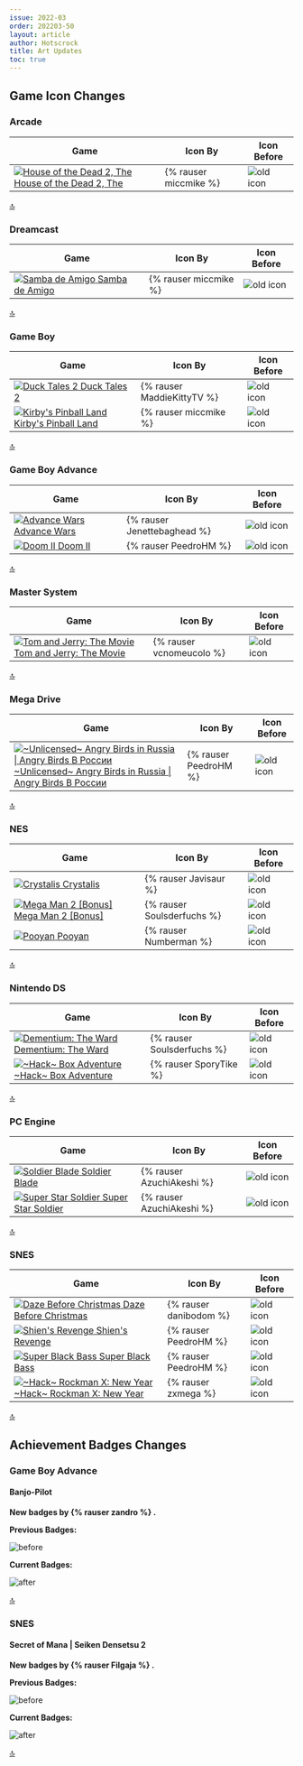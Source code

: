 ```yaml
---
issue: 2022-03
order: 202203-50
layout: article
author: Hotscrock
title: Art Updates
toc: true
---
```


## Game Icon Changes

### Arcade


| Game                                                                                                                                                                                                                                                           | Icon By               | Icon Before                                                                                 |
| -------------------------------------------------------------------------------------------------------------------------------------------------------------------------------------------------------------------------------------------------------------- | --------------------- | ------------------------------------------------------------------------------------------- |
| <a class="gameicon-link" href="https://retroachievements.org/game/18015" target="_blank" rel="noopener"> <img class="gameicon" src="https://retroachievements.org/Images/053506.png" alt="House of the Dead 2, The"> <span>House of the Dead 2, The</span></a> | {% rauser miccmike %} | <img class="gameicon" src="https://retroachievements.org/Images/051364.png" alt="old icon"> |

<a href="#toc">:top:</a>


### Dreamcast


| Game                                                                                                                                                                                                                                      | Icon By               | Icon Before                                                                                 |
| ----------------------------------------------------------------------------------------------------------------------------------------------------------------------------------------------------------------------------------------- | --------------------- | ------------------------------------------------------------------------------------------- |
| <a class="gameicon-link" href="https://retroachievements.org/game/3454" target="_blank" rel="noopener"> <img class="gameicon" src="https://retroachievements.org/Images/053769.png" alt="Samba de Amigo"> <span>Samba de Amigo</span></a> | {% rauser miccmike %} | <img class="gameicon" src="https://retroachievements.org/Images/049900.png" alt="old icon"> |

<a href="#toc">:top:</a>


### Game Boy


| Game                                                                                                                                                                                                                                                 | Icon By                    | Icon Before                                                                                 |
| ---------------------------------------------------------------------------------------------------------------------------------------------------------------------------------------------------------------------------------------------------- | -------------------------- | ------------------------------------------------------------------------------------------- |
| <a class="gameicon-link" href="https://retroachievements.org/game/5601" target="_blank" rel="noopener"> <img class="gameicon" src="https://retroachievements.org/Images/053181.png" alt="Duck Tales 2"> <span>Duck Tales 2</span></a>                | {% rauser MaddieKittyTV %} | <img class="gameicon" src="https://retroachievements.org/Images/004512.png" alt="old icon"> |
| <a class="gameicon-link" href="https://retroachievements.org/game/708" target="_blank" rel="noopener"> <img class="gameicon" src="https://retroachievements.org/Images/053766.png" alt="Kirby's Pinball Land"> <span>Kirby's Pinball Land</span></a> | {% rauser miccmike %}      | <img class="gameicon" src="https://retroachievements.org/Images/047339.png" alt="old icon"> |

<a href="#toc">:top:</a>


### Game Boy Advance


| Game                                                                                                                                                                                                                                 | Icon By                     | Icon Before                                                                                 |
| ------------------------------------------------------------------------------------------------------------------------------------------------------------------------------------------------------------------------------------ | --------------------------- | ------------------------------------------------------------------------------------------- |
| <a class="gameicon-link" href="https://retroachievements.org/game/506" target="_blank" rel="noopener"> <img class="gameicon" src="https://retroachievements.org/Images/052963.png" alt="Advance Wars"> <span>Advance Wars</span></a> | {% rauser Jenettebaghead %} | <img class="gameicon" src="https://retroachievements.org/Images/002527.png" alt="old icon"> |
| <a class="gameicon-link" href="https://retroachievements.org/game/2531" target="_blank" rel="noopener"> <img class="gameicon" src="https://retroachievements.org/Images/053767.png" alt="Doom II"> <span>Doom II</span></a>          | {% rauser PeedroHM %}       | <img class="gameicon" src="https://retroachievements.org/Images/009171.png" alt="old icon"> |

<a href="#toc">:top:</a>


### Master System


| Game                                                                                                                                                                                                                                                           | Icon By                  | Icon Before                                                                                 |
| -------------------------------------------------------------------------------------------------------------------------------------------------------------------------------------------------------------------------------------------------------------- | ------------------------ | ------------------------------------------------------------------------------------------- |
| <a class="gameicon-link" href="https://retroachievements.org/game/10028" target="_blank" rel="noopener"> <img class="gameicon" src="https://retroachievements.org/Images/052764.png" alt="Tom and Jerry: The Movie"> <span>Tom and Jerry: The Movie</span></a> | {% rauser vcnomeucolo %} | <img class="gameicon" src="https://retroachievements.org/Images/010609.png" alt="old icon"> |

<a href="#toc">:top:</a>


### Mega Drive


| Game                                                                                                                                                                                                                                                                                                                               | Icon By               | Icon Before                                                                                 |
| ---------------------------------------------------------------------------------------------------------------------------------------------------------------------------------------------------------------------------------------------------------------------------------------------------------------------------------- | --------------------- | ------------------------------------------------------------------------------------------- |
| <a class="gameicon-link" href="https://retroachievements.org/game/15327" target="_blank" rel="noopener"> <img class="gameicon" src="https://retroachievements.org/Images/052908.png" alt="~Unlicensed~ Angry Birds in Russia \| Angry Birds В России"> <span>~Unlicensed~ Angry Birds in Russia \| Angry Birds В России</span></a> | {% rauser PeedroHM %} | <img class="gameicon" src="https://retroachievements.org/Images/034551.png" alt="old icon"> |

<a href="#toc">:top:</a>


### NES


| Game                                                                                                                                                                                                                                              | Icon By                    | Icon Before                                                                                 |
| ------------------------------------------------------------------------------------------------------------------------------------------------------------------------------------------------------------------------------------------------- | -------------------------- | ------------------------------------------------------------------------------------------- |
| <a class="gameicon-link" href="https://retroachievements.org/game/1636" target="_blank" rel="noopener"> <img class="gameicon" src="https://retroachievements.org/Images/053505.png" alt="Crystalis"> <span>Crystalis</span></a>                   | {% rauser Javisaur %}      | <img class="gameicon" src="https://retroachievements.org/Images/052017.png" alt="old icon"> |
| <a class="gameicon-link" href="https://retroachievements.org/game/6900" target="_blank" rel="noopener"> <img class="gameicon" src="https://retroachievements.org/Images/053768.png" alt="Mega Man 2 [Bonus]"> <span>Mega Man 2 [Bonus]</span></a> | {% rauser Soulsderfuchs %} | <img class="gameicon" src="https://retroachievements.org/Images/053622.png" alt="old icon"> |
| <a class="gameicon-link" href="https://retroachievements.org/game/4778" target="_blank" rel="noopener"> <img class="gameicon" src="https://retroachievements.org/Images/053447.png" alt="Pooyan"> <span>Pooyan</span></a>                         | {% rauser Numberman %}     | <img class="gameicon" src="https://retroachievements.org/Images/011287.png" alt="old icon"> |

<a href="#toc">:top:</a>


### Nintendo DS


| Game                                                                                                                                                                                                                                                   | Icon By                    | Icon Before                                                                                 |
| ------------------------------------------------------------------------------------------------------------------------------------------------------------------------------------------------------------------------------------------------------ | -------------------------- | ------------------------------------------------------------------------------------------- |
| <a class="gameicon-link" href="https://retroachievements.org/game/4667" target="_blank" rel="noopener"> <img class="gameicon" src="https://retroachievements.org/Images/053418.png" alt="Dementium: The Ward"> <span>Dementium: The Ward</span></a>    | {% rauser Soulsderfuchs %} | <img class="gameicon" src="https://retroachievements.org/Images/049116.png" alt="old icon"> |
| <a class="gameicon-link" href="https://retroachievements.org/game/18541" target="_blank" rel="noopener"> <img class="gameicon" src="https://retroachievements.org/Images/053419.png" alt="~Hack~ Box Adventure"> <span>~Hack~ Box Adventure</span></a> | {% rauser SporyTike %}     | <img class="gameicon" src="https://retroachievements.org/Images/053223.png" alt="old icon"> |

<a href="#toc">:top:</a>


### PC Engine


| Game                                                                                                                                                                                                                                              | Icon By                   | Icon Before                                                                                 |
| ------------------------------------------------------------------------------------------------------------------------------------------------------------------------------------------------------------------------------------------------- | ------------------------- | ------------------------------------------------------------------------------------------- |
| <a class="gameicon-link" href="https://retroachievements.org/game/2326" target="_blank" rel="noopener"> <img class="gameicon" src="https://retroachievements.org/Images/053183.png" alt="Soldier Blade"> <span>Soldier Blade</span></a>           | {% rauser AzuchiAkeshi %} | <img class="gameicon" src="https://retroachievements.org/Images/001413.png" alt="old icon"> |
| <a class="gameicon-link" href="https://retroachievements.org/game/2328" target="_blank" rel="noopener"> <img class="gameicon" src="https://retroachievements.org/Images/053182.png" alt="Super Star Soldier"> <span>Super Star Soldier</span></a> | {% rauser AzuchiAkeshi %} | <img class="gameicon" src="https://retroachievements.org/Images/008543.png" alt="old icon"> |

<a href="#toc">:top:</a>


### SNES


| Game                                                                                                                                                                                                                                                               | Icon By                | Icon Before                                                                                 |
| ------------------------------------------------------------------------------------------------------------------------------------------------------------------------------------------------------------------------------------------------------------------ | ---------------------- | ------------------------------------------------------------------------------------------- |
| <a class="gameicon-link" href="https://retroachievements.org/game/2219" target="_blank" rel="noopener"> <img class="gameicon" src="https://retroachievements.org/Images/053507.png" alt="Daze Before Christmas"> <span>Daze Before Christmas</span></a>            | {% rauser danibodom %} | <img class="gameicon" src="https://retroachievements.org/Images/006818.png" alt="old icon"> |
| <a class="gameicon-link" href="https://retroachievements.org/game/1151" target="_blank" rel="noopener"> <img class="gameicon" src="https://retroachievements.org/Images/053417.png" alt="Shien's Revenge"> <span>Shien's Revenge</span></a>                        | {% rauser PeedroHM %}  | <img class="gameicon" src="https://retroachievements.org/Images/025793.png" alt="old icon"> |
| <a class="gameicon-link" href="https://retroachievements.org/game/1208" target="_blank" rel="noopener"> <img class="gameicon" src="https://retroachievements.org/Images/052765.png" alt="Super Black Bass"> <span>Super Black Bass</span></a>                      | {% rauser PeedroHM %}  | <img class="gameicon" src="https://retroachievements.org/Images/023090.png" alt="old icon"> |
| <a class="gameicon-link" href="https://retroachievements.org/game/17728" target="_blank" rel="noopener"> <img class="gameicon" src="https://retroachievements.org/Images/053520.png" alt="~Hack~ Rockman X: New Year"> <span>~Hack~ Rockman X: New Year</span></a> | {% rauser zxmega %}    | <img class="gameicon" src="https://retroachievements.org/Images/044588.png" alt="old icon"> |

<a href="#toc">:top:</a>



## Achievement Badges Changes

### Game Boy Advance




#### Banjo-Pilot
 
**New badges by {% rauser zandro %} .**
 
**Previous Badges:**

![before](https://user-images.githubusercontent.com/53956327/153662330-f548183b-01f1-40bb-b5d5-0852d7d9b999.png)
 
**Current Badges:**

![after](https://user-images.githubusercontent.com/53956327/153662326-937c3583-4c07-42cb-8bfe-f17a37feca25.png)

<a href="#toc">:top:</a>


### SNES




#### Secret of Mana \| Seiken Densetsu 2
 
**New badges by {% rauser Filgaja %} .**
 
**Previous Badges:**

![before](https://user-images.githubusercontent.com/53956327/154760258-c3579420-ee5b-4bc8-a151-bb7f4f296152.png)
 
**Current Badges:**

![after](https://user-images.githubusercontent.com/53956327/154760261-db820eed-4ae4-41de-8ed8-3421be24f085.png)

<a href="#toc">:top:</a>


